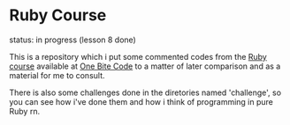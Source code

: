 # Ruby Course

status: in progress (lesson 8 done)

This is a repository which i put some commented codes from the [Ruby course]((https://onebitcode.com/course/ruby-puro/)) 
available at [One Bite Code](https://onebitcode.com/course-status/) to a matter of later comparison and as a material for me to consult.

There is also some challenges done in the diretories named 'challenge', so you can see how 
i've done them and how i think of programming in pure Ruby rn.
